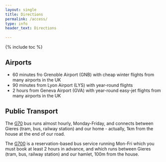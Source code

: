 ```yaml
---
layout: single
title: Directions
permalink: /access/
type: info
header_text: Directions
  
---
```


{% include toc %}

## Airports

* 60 minutes fro Grenoble Airport (GNB) with cheap winter flights from
many airports in the UK
* 90 minutes from Lyon Airport (LYS) with year-round flights
* 2 hours from Geneva Airport (GVA) with year-round easy-jet flights from
many airports in the UK

## Public Transport

The
[G70](http://www.tougo.fr/Pratique/Plans-et-horaires/Lignes-urbaines-et-Citadines/G70-Saint-Martin-d-Uriage-Gieres)
bus runs almost hourly, Monday-Friday, and connects between Gieres (tram,
bus, railway station) and our home - actually, 1km from the house at the end of
our road.

The
[G700](http://www.tougo.fr/content/download/7577/91086/file/RESA+G700.pdf)
is a reservation-based bus service running Mon-Fri which you must book
at least 2 hours in advance, and which runs between Gieres (tram, bus,
railway station) and our hamlet, 100m from the house.



